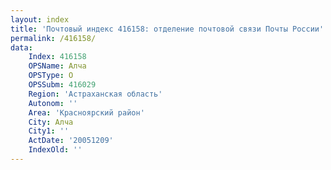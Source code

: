 ```yaml
---
layout: index
title: 'Почтовый индекс 416158: отделение почтовой связи Почты России'
permalink: /416158/
data:
    Index: 416158
    OPSName: Алча
    OPSType: О
    OPSSubm: 416029
    Region: 'Астраханская область'
    Autonom: ''
    Area: 'Красноярский район'
    City: Алча
    City1: ''
    ActDate: '20051209'
    IndexOld: ''
---
```

